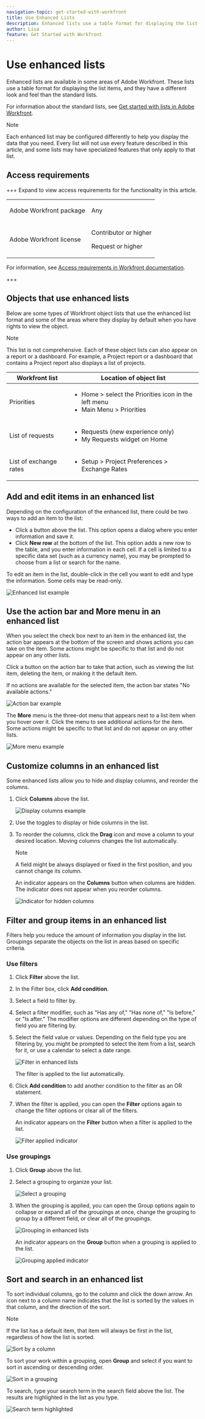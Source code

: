 ```yaml
---
navigation-topic: get-started-with-workfront
title: Use Enhanced Lists
description: Enhanced lists use a table format for displaying the list items, and they have a different look and feel than the standard lists
author: Lisa
feature: Get Started with Workfront
---
```

# Use enhanced lists

Enhanced lists are available in some areas of Adobe Workfront. These lists use a table format for displaying the list items, and they have a different look and feel than the standard lists. 

For information about the standard lists, see [Get started with lists in Adobe Workfront](/help/quicksilver/workfront-basics/navigate-workfront/use-lists/view-items-in-a-list.md).

>[!NOTE]
>
>Each enhanced list may be configured differently to help you display the data that you need. Every list will not use every feature described in this article, and some lists may have specialized features that only apply to that list.

## Access requirements

+++ Expand to view access requirements for the functionality in this article.

<table style="table-layout:auto">
 <col> 
 <col>
 <tbody> 
  <tr> 
   <td>Adobe Workfront package</td> 
   <td><p>Any</p></td> 
  </tr> 
  <tr> 
   <td>Adobe Workfront license</td> 
   <td>
   <p>Contributor or higher</p>
   <p>Request or higher</p></td>
  </tr>
 </tbody> 
</table>

For information, see [Access requirements in Workfront documentation](/help/quicksilver/administration-and-setup/add-users/access-levels-and-object-permissions/access-level-requirements-in-documentation.md).

+++

## Objects that use enhanced lists

Below are some types of Workfront object lists that use the enhanced list format and some of the areas where they display by default when you have rights to view the object.

>[!NOTE]
>
>This list is not comprehensive. Each of these object lists can also appear on a report or a dashboard. For example, a Project report or a dashboard that contains a Project report also displays a list of projects.

| Workfront list | Location of object list |
|--- |--- |
| Priorities | <ul><li>Home &gt; select the Priorities icon in the left menu</li><li>Main Menu &gt; Priorities</li></ul> |
| List of requests | <ul><li>Requests (new experience only)</li><li>My Requests widget on Home</li></ul> |
| List of exchange rates | <ul><li>Setup &gt; Project Preferences &gt; Exchange Rates</li></ul> |

## Add and edit items in an enhanced list

Depending on the configuration of the enhanced list, there could be two ways to add an item to the list:

* Click a button above the list. This option opens a dialog where you enter information and save it.
* Click **New row** at the bottom of the list. This option adds a new row to the table, and you enter information in each cell. If a cell is limited to a specific data set (such as a currency name), you may be prompted to choose from a list or search for the name.

To edit an item in the list, double-click in the cell you want to edit and type the information. Some cells may be read-only.

![Enhanced list example](assets/glist-exchange-rates.png)

## Use the action bar and More menu in an enhanced list

When you select the check box next to an item in the enhanced list, the action bar appears at the bottom of the screen and shows actions you can take on the item. Some actions might be specific to that list and do not appear on any other lists.

Click a button on the action bar to take that action, such as viewing the list item, deleting the item, or making it the default item.

If no actions are available for the selected item, the action bar states "No available actions."

![Action bar example](assets/glist-action-bar-exchange-rates.png)

The **More** menu is the three-dot menu that appears next to a list item when you hover over it. Click the menu to see additional actions for the item. Some actions might be specific to that list and do not appear on any other lists.

![More menu example](assets/glist-more-menu-exchange-rates.png)

## Customize columns in an enhanced list

Some enhanced lists allow you to hide and display columns, and reorder the columns.

1. Click **Columns** above the list.

   ![Display columns example](assets/glist-display-move-columns.png)

1. Use the toggles to display or hide columns in the list.
1. To reorder the columns, click the **Drag** icon and move a column to your desired location. Moving columns changes the list automatically.

   >[!NOTE]
   >
   >A field might be always displayed or fixed in the first position, and you cannot change its column.

   An indicator appears on the **Columns** button when columns are hidden. The indicator does not appear when you reorder columns.

   ![Indicator for hidden columns](assets/glist-columns-hidden-indicator.png)

## Filter and group items in an enhanced list

Filters help you reduce the amount of information you display in the list. Groupings separate the objects on the list in areas based on specific criteria.

### Use filters

1. Click **Filter** above the list.
1. In the Filter box, click **Add condition**.
1. Select a field to filter by.
1. Select a filter modifier, such as "Has any of," "Has none of," "Is before," or "Is after." The modifier options are different depending on the type of field you are filtering by.
1. Select the field value or values. Depending on the field type you are filtering by, you might be prompted to select the item from a list, search for it, or use a calendar to select a date range.
    
   ![Filter in enhanced lists](assets/glist-filter-with-options.png)

   The filter is applied to the list automatically.

1. Click **Add condition** to add another condition to the filter as an OR statement.
1. When the filter is applied, you can open the **Filter** options again to change the filter options or clear all of the filters.

   An indicator appears on the **Filter** button when a filter is applied to the list.

   ![Filter applied indicator](assets/glist-filter-applied-indicator.png)

### Use groupings

1. Click **Group** above the list.
1. Select a grouping to organize your list.

   ![Select a grouping](assets/glist-grouping-choose-a-group-by.png)

1. When the grouping is applied, you can open the Group options again to collapse or expand all of the groupings at once, change the grouping to group by a different field, or clear all of the groupings.

   ![Grouping in enhanced lists](assets/glist-group-by-due-date-priorities.png)

   An indicator appears on the **Group** button when a grouping is applied to the list.

   ![Grouping applied indicator](assets/glist-grouping-applied-indicator.png)

## Sort and search in an enhanced list

To sort individual columns, go to the column and click the down arrow. An icon next to a column name indicates that the list is sorted by the values in that column, and the direction of the sort.

>[!NOTE]
>
>If the list has a default item, that item will always be first in the list, regardless of how the list is sorted.

![Sort by a column](assets/glist-sort-by-column.png)

To sort your work within a grouping, open **Group** and select if you want to sort in ascending or descending order.

![Sort in a grouping](assets/sort-in-groups.png)

To search, type your search term in the search field above the list. The results are highlighted in the list as you type.

![Search term highlighted](assets/glist-search-highlighted.png)
